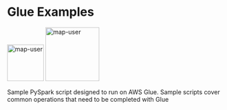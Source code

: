 # Glue Examples

<img width="85" alt="map-user" src="https://img.shields.io/badge/views-552-green"> <img width="125" alt="map-user" src="https://img.shields.io/badge/unique visits-130-green">

Sample PySpark script designed to run on AWS Glue. Sample scripts cover common operations that need to be completed with Glue
